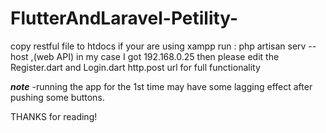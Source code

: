 # FlutterAndLaravel-Petility-
copy restful file to htdocs if your are using xampp
run : php artisan serv --host <your ipv4 address>,(web API) in my case I got 192.168.0.25 then please edit the Register.dart and Login.dart http.post url for full functionality


***note***
-running the app for the 1st time may have some lagging effect after pushing some buttons.

THANKS for reading!	
